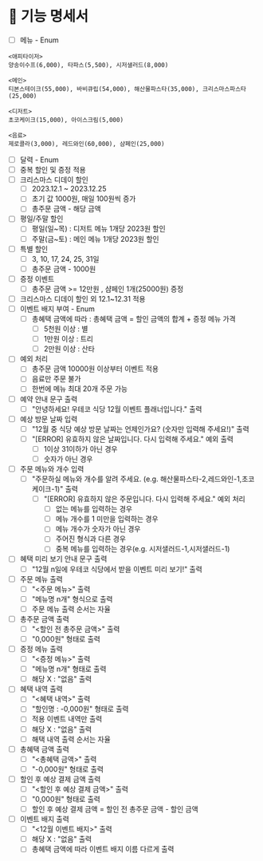 # 🚀 기능 명세서

- [ ] 메뉴 - Enum
```
<애피타이저>
양송이수프(6,000), 타파스(5,500), 시저샐러드(8,000)

<메인>
티본스테이크(55,000), 바비큐립(54,000), 해산물파스타(35,000), 크리스마스파스타(25,000)

<디저트>
초코케이크(15,000), 아이스크림(5,000)

<음료>
제로콜라(3,000), 레드와인(60,000), 샴페인(25,000)
```
- [ ] 달력 - Enum
- [ ] 중복 할인 및 증정 적용
- [ ] 크리스마스 디데이 할인
  - [ ] 2023.12.1 ~ 2023.12.25
  - [ ] 초기 값 1000원, 매일 100원씩 증가
  - [ ] 총주문 금액 - 해당 금액
- [ ] 평일/주말 할인
  - [ ] 평일(일~목) : 디저트 메뉴 1개당 2023원 할인
  - [ ] 주말(금~토) : 메인 메뉴 1개당 2023원 할인
- [ ] 특별 할인
  - [ ] 3, 10, 17, 24, 25, 31일
  - [ ] 총주문 금액 - 1000원
- [ ] 증정 이벤트
  - [ ] 총주문 금액 >= 12만원 , 샴페인 1개(25000원) 증정
- [ ] 크리스마스 디데이 할인 외 12.1~12.31 적용
- [ ] 이벤트 배지 부여 - Enum
  - [ ] 총혜택 금액에 따라 : 총혜택 금액 = 할인 금액의 합계 + 증정 메뉴 가격
    - [ ] 5천원 이상 : 별
    - [ ] 1만원 이상 : 트리
    - [ ] 2만원 이상 : 산타
- [ ] 예외 처리
  - [ ] 총주문 금액 10000원 이상부터 이벤트 적용
  - [ ] 음료만 주문 불가
  - [ ] 한번에 메뉴 최대 20개 주문 가능
- [ ] 예약 안내 문구 출력
  - [ ] "안녕하세요! 우테코 식당 12월 이벤트 플래너입니다." 출력
- [ ] 예상 방문 날짜 입력
  - [ ] "12월 중 식당 예상 방문 날짜는 언제인가요? (숫자만 입력해 주세요!)" 출력
  - [ ] "[ERROR] 유효하지 않은 날짜입니다. 다시 입력해 주세요." 예외 출력
    - [ ] 1이상 31이하가 아닌 경우
    - [ ] 숫자가 아닌 경우
- [ ] 주문 메뉴와 개수 입력
    - [ ] "주문하실 메뉴와 개수를 알려 주세요. (e.g. 해산물파스타-2,레드와인-1,초코케이크-1)" 출력
      - [ ] "[ERROR] 유효하지 않은 주문입니다. 다시 입력해 주세요." 예외 처리
        - [ ] 없는 메뉴를 입력하는 경우
        - [ ] 메뉴 개수를 1 미만을 입력하는 경우
        - [ ] 메뉴 개수가 숫자가 아닌 경우
        - [ ] 주어진 형식과 다른 경우
        - [ ] 중복 메뉴를 입력하는 경우(e.g. 시저샐러드-1,시저샐러드-1)
- [ ] 혜택 미리 보기 안내 문구 출력
    - [ ] "12월 n일에 우테코 식당에서 받을 이벤트 미리 보기!" 출력
- [ ] 주문 메뉴 출력
  - [ ] "<주문 메뉴>" 출력
  - [ ] "메뉴명 n개" 형식으로 출력
  - [ ] 주문 메뉴 출력 순서는 자율
- [ ] 총주문 금액 출력
  - [ ] "<할인 전 총주문 금액>" 출력
  - [ ] "0,000원" 형태로 출력
- [ ] 증정 메뉴 출력
  - [ ] "<증정 메뉴>" 출력
  - [ ] "메뉴명 n개" 형태로 출력
  - [ ] 해당 X : "없음" 출력
- [ ] 혜택 내역 출력
  - [ ] "<혜택 내역>" 출력
  - [ ] "할인명 : -0,000원" 형태로 출력
  - [ ] 적용 이벤트 내역만 출력
  - [ ] 해당 X : "없음" 출력
  - [ ] 해택 내역 출력 순서는 자율
- [ ] 총혜택 금액 출력
  - [ ] "<총혜택 금액>" 출력
  - [ ] "-0,000원" 형태로 출력
- [ ] 할인 후 예상 결제 금액 출력
  - [ ] "<할인 후 예상 결제 금액>" 출력
  - [ ] "0,000원" 형태로 출력
  - [ ] 할인 후 예상 결제 금액 = 할인 전 총주문 금액 - 할인 금액
- [ ] 이벤트 배지 출력
  - [ ] "<12월 이벤트 배지>" 출력
  - [ ] 해당 X : "없음" 출력
  - [ ] 총혜택 금액에 따라 이벤트 배지 이름 다르게 출력
